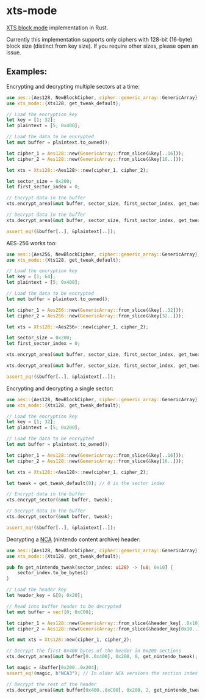 # xts-mode

[XTS block mode](https://en.wikipedia.org/wiki/Disk_encryption_theory#XEX-based_tweaked-codebook_mode_with_ciphertext_stealing_(XTS)) implementation in Rust.

Currently this implementation supports only ciphers with 128-bit (16-byte) block size (distinct from key size). If you require other sizes, please open an issue.

## Examples:

Encrypting and decrypting multiple sectors at a time:
```rust
use aes::{Aes128, NewBlockCipher, cipher::generic_array::GenericArray};
use xts_mode::{Xts128, get_tweak_default};

// Load the encryption key
let key = [1; 32];
let plaintext = [5; 0x400];

// Load the data to be encrypted
let mut buffer = plaintext.to_owned();

let cipher_1 = Aes128::new(GenericArray::from_slice(&key[..16]));
let cipher_2 = Aes128::new(GenericArray::from_slice(&key[16..]));

let xts = Xts128::<Aes128>::new(cipher_1, cipher_2);

let sector_size = 0x200;
let first_sector_index = 0;

// Encrypt data in the buffer
xts.encrypt_area(&mut buffer, sector_size, first_sector_index, get_tweak_default);

// Decrypt data in the buffer
xts.decrypt_area(&mut buffer, sector_size, first_sector_index, get_tweak_default);

assert_eq!(&buffer[..], &plaintext[..]);
```

AES-256 works too:
```rust
use aes::{Aes256, NewBlockCipher, cipher::generic_array::GenericArray};
use xts_mode::{Xts128, get_tweak_default};

// Load the encryption key
let key = [1; 64];
let plaintext = [5; 0x400];

// Load the data to be encrypted
let mut buffer = plaintext.to_owned();

let cipher_1 = Aes256::new(GenericArray::from_slice(&key[..32]));
let cipher_2 = Aes256::new(GenericArray::from_slice(&key[32..]));

let xts = Xts128::<Aes256>::new(cipher_1, cipher_2);

let sector_size = 0x200;
let first_sector_index = 0;

xts.encrypt_area(&mut buffer, sector_size, first_sector_index, get_tweak_default);

xts.decrypt_area(&mut buffer, sector_size, first_sector_index, get_tweak_default);

assert_eq!(&buffer[..], &plaintext[..]);
```

Encrypting and decrypting a single sector:
```rust
use aes::{Aes128, NewBlockCipher, cipher::generic_array::GenericArray};
use xts_mode::{Xts128, get_tweak_default};

// Load the encryption key
let key = [1; 32];
let plaintext = [5; 0x200];

// Load the data to be encrypted
let mut buffer = plaintext.to_owned();

let cipher_1 = Aes128::new(GenericArray::from_slice(&key[..16]));
let cipher_2 = Aes128::new(GenericArray::from_slice(&key[16..]));

let xts = Xts128::<Aes128>::new(cipher_1, cipher_2);

let tweak = get_tweak_default(0); // 0 is the sector index

// Encrypt data in the buffer
xts.encrypt_sector(&mut buffer, tweak);

// Decrypt data in the buffer
xts.decrypt_sector(&mut buffer, tweak);

assert_eq!(&buffer[..], &plaintext[..]);
```

Decrypting a [NCA](https://switchbrew.org/wiki/NCA_Format) (nintendo content archive) header:
```rust
use aes::{Aes128, NewBlockCipher, cipher::generic_array::GenericArray};
use xts_mode::{Xts128, get_tweak_default};

pub fn get_nintendo_tweak(sector_index: u128) -> [u8; 0x10] {
    sector_index.to_be_bytes()
}

// Load the header key
let header_key = &[0; 0x20];

// Read into buffer header to be decrypted
let mut buffer = vec![0; 0xC00];

let cipher_1 = Aes128::new(GenericArray::from_slice(&header_key[..0x10]));
let cipher_2 = Aes128::new(GenericArray::from_slice(&header_key[0x10..]));

let mut xts = Xts128::new(cipher_1, cipher_2);

// Decrypt the first 0x400 bytes of the header in 0x200 sections
xts.decrypt_area(&mut buffer[0..0x400], 0x200, 0, get_nintendo_tweak);

let magic = &buffer[0x200..0x204];
assert_eq!(magic, b"NCA3"); // In older NCA versions the section index used in header encryption was different

// Decrypt the rest of the header
xts.decrypt_area(&mut buffer[0x400..0xC00], 0x200, 2, get_nintendo_tweak);
```
